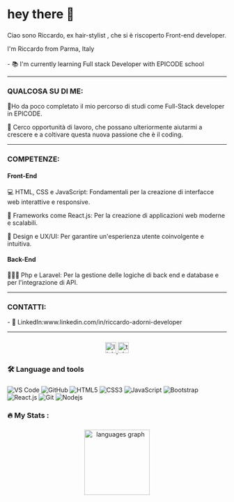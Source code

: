<h1 align="left">hey there 👋</h1>

###
  
<p align="left">Ciao sono Riccardo, ex hair-stylist , che si è riscoperto Front-end developer.</p>


<p align="left">I'm Riccardo from Parma, Italy<br><br>- 📚 I'm currently learning Full stack Developer with EPICODE school</p>

<hr>
<h3>QUALCOSA SU DI ME:</h3>
<p> 🌱Ho da poco completato il mio percorso di studi come Full-Stack developer in EPICODE.</p>
<p> 💼 Cerco opportunità di lavoro, che possano ulteriormente aiutarmi a crescere e a coltivare questa nuova passione che è il coding.</p>

<hr>
<h3>COMPETENZE:</h3>
<h4>Front-End</h4>
<p> 💻 HTML, CSS e JavaScript: Fondamentali per la creazione di interfacce web interattive e responsive.</p>
<p> 🚀 Frameworks come React.js: Per la creazione di applicazioni web moderne e scalabili.</p>
<p> 🎨 Design e UX/UI: Per garantire un'esperienza utente coinvolgente e intuitiva.</p>
<h4>Back-End</h4>
<p> 🧑🏻‍💻 Php e Laravel: Per la gestione delle logiche di back end e database e per l'integrazione di API.</p>
<hr>

<h3>CONTATTI:</h3>

<p>- 💼 LinkedIn:www.linkedin.com/in/riccardo-adorni-developer</p>
<hr>

###



###

<div align="center">
  <a href="www.linkedin.com/in/riccardo-adorni-41b36913b" target="_blank">
    <img src="https://img.shields.io/static/v1?message=LinkedIn&logo=linkedin&label=&color=0077B5&logoColor=white&labelColor=&style=for-the-badge" height="25" alt="linkedin logo"  />
  </a>
  <img src="https://img.shields.io/static/v1?message=Telegram&logo=telegram&label=&color=2CA5E0&logoColor=white&labelColor=&style=for-the-badge" height="25" alt="telegram logo"  />
</div>

###

<h3 align="left">🛠 Language and tools</h3>

###

<div align="left">
  
  <img src="https://camo.githubusercontent.com/dae3c010f51320fdd641a8569f715acb02ba1e4f882ea816b904625e62a1d03c/68747470733a2f2f696d672e736869656c64732e696f2f62616467652f2d5653436f64652d2532333030374143433f7374796c653d666c61742d737175617265266c6f676f3d76697375616c2d73747564696f2d636f6465" alt="VS Code" data-canonical-src="https://img.shields.io/badge/-VSCode-%23007ACC?style=flat-square&amp;logo=visual-studio-code" style="max-width: 100%;">
    <img src="https://camo.githubusercontent.com/ef6cf50bf9b90b26f298f3619057eb8b436363088459478449a6335fa8fe2184/68747470733a2f2f696d672e736869656c64732e696f2f62616467652f2d4769744875622d3138313731373f7374796c653d666c61742d737175617265266c6f676f3d676974687562" alt="GitHub" data-canonical-src="https://img.shields.io/badge/-GitHub-181717?style=flat-square&amp;logo=github" style="max-width: 100%;">
  <img src="https://camo.githubusercontent.com/6010a85175edf5787bba645d2bdad7ec26f41aafce3f5a59569352de55deed74/68747470733a2f2f696d672e736869656c64732e696f2f62616467652f2d48544d4c352d4533344632363f7374796c653d666c61742d737175617265266c6f676f3d68746d6c35266c6f676f436f6c6f723d7768697465" alt="HTML5" data-canonical-src="https://img.shields.io/badge/-HTML5-E34F26?style=flat-square&amp;logo=html5&amp;logoColor=white" style="max-width: 100%;">
  <img src="https://camo.githubusercontent.com/1cce2dc4bb406a5019322c3f123da088d108b8ee7cb3a7d7918c9893d6d828f3/68747470733a2f2f696d672e736869656c64732e696f2f62616467652f2d435353332d3135373242363f7374796c653d666c61742d737175617265266c6f676f3d63737333" alt="CSS3" data-canonical-src="https://img.shields.io/badge/-CSS3-1572B6?style=flat-square&amp;logo=css3" style="max-width: 100%;">
 <img src="https://camo.githubusercontent.com/7b54e1c71111f811613cf960de1d7de8491a96c62f12b67c5b04afe102143636/68747470733a2f2f696d672e736869656c64732e696f2f62616467652f2d4a6176615363726970742d2532334637444631433f7374796c653d666c61742d737175617265266c6f676f3d6a617661736372697074266c6f676f436f6c6f723d303030303030266c6162656c436f6c6f723d25323346374446314326636f6c6f723d253233464643453541" alt="JavaScript" data-canonical-src="https://img.shields.io/badge/-JavaScript-%23F7DF1C?style=flat-square&amp;logo=javascript&amp;logoColor=000000&amp;labelColor=%23F7DF1C&amp;color=%23FFCE5A" style="max-width: 100%;">
  <img src="https://camo.githubusercontent.com/c29c306b0331bdebcb2009041564b647f11b63914b36026be84d5f446c5cee8b/68747470733a2f2f696d672e736869656c64732e696f2f62616467652f2d426f6f7473747261702d3536334437433f7374796c653d666c61742d737175617265266c6f676f3d626f6f747374726170" alt="Bootstrap" data-canonical-src="https://img.shields.io/badge/-Bootstrap-563D7C?style=flat-square&amp;logo=bootstrap" style="max-width: 100%;">
 <img src="https://camo.githubusercontent.com/2caf3c008f2bb5e67963f64173e401fa0e6246ac33244abf0485aecbaa3d495c/68747470733a2f2f696d672e736869656c64732e696f2f62616467652f2d52656163742e6a732d2532333238324333343f7374796c653d666c61742d737175617265266c6f676f3d7265616374" alt="React.js" data-canonical-src="https://img.shields.io/badge/-React.js-%23282C34?style=flat-square&amp;logo=react" style="max-width: 100%;">
 <img src="https://camo.githubusercontent.com/74497e832f2fc0ff2c50cb50814a009fd27fe79fd8388c78faf74ef1a152b1dd/68747470733a2f2f696d672e736869656c64732e696f2f62616467652f2d4769742d2532334630353033323f7374796c653d666c61742d737175617265266c6f676f3d676974266c6f676f436f6c6f723d253233666666666666" alt="Git" data-canonical-src="https://img.shields.io/badge/-Git-%23F05032?style=flat-square&amp;logo=git&amp;logoColor=%23ffffff" style="max-width: 100%;">
  <img src="https://camo.githubusercontent.com/2e024b5facea4be6648ef3eab29ba6911e448b75f5e9b7acd6a147bad02589b3/68747470733a2f2f696d672e736869656c64732e696f2f62616467652f2d4e6f64656a732d626c61636b3f7374796c653d666c61742d737175617265266c6f676f3d4e6f64652e6a73" alt="Nodejs" data-canonical-src="https://img.shields.io/badge/-Nodejs-black?style=flat-square&amp;logo=Node.js" style="max-width: 100%;">
</div>


###

<h3 align="left">🔥   My Stats :</h3>

###

<div align="center">
  <img src="https://github-readme-stats.vercel.app/api/top-langs?username=RiccardoAD&locale=en&hide_title=true&layout=compact&card_width=320&langs_count=5&theme=codeSTACKr&hide_border=true&order=2" height="150" alt="languages graph"  />
 
</div>

###


